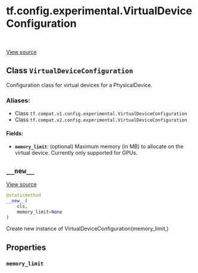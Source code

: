 <div itemscope itemtype="http://developers.google.com/ReferenceObject">
<meta itemprop="name" content="tf.config.experimental.VirtualDeviceConfiguration" />
<meta itemprop="path" content="Stable" />
<meta itemprop="property" content="memory_limit"/>
<meta itemprop="property" content="__new__"/>
</div>

# tf.config.experimental.VirtualDeviceConfiguration

<!-- Insert buttons -->

<table class="tfo-notebook-buttons tfo-api" align="left">
</table>

<a target="_blank" href="/code/stable/tensorflow/python/eager/context.py">View source</a>



## Class `VirtualDeviceConfiguration`

<!-- Start diff -->
Configuration class for virtual devices for a PhysicalDevice.



### Aliases:

* Class `tf.compat.v1.config.experimental.VirtualDeviceConfiguration`
* Class `tf.compat.v2.config.experimental.VirtualDeviceConfiguration`


<!-- Placeholder for "Used in" -->


#### Fields:


* <b>`memory_limit`</b>: (optional) Maximum memory (in MB) to allocate on the virtual
  device. Currently only supported for GPUs.

<h2 id="__new__"><code>__new__</code></h2>

<a target="_blank" href="/code/stable/tensorflow/python/eager/context.py">View source</a>

``` python
@staticmethod
__new__(
    cls,
    memory_limit=None
)
```

Create new instance of VirtualDeviceConfiguration(memory_limit,)




## Properties

<h3 id="memory_limit"><code>memory_limit</code></h3>






